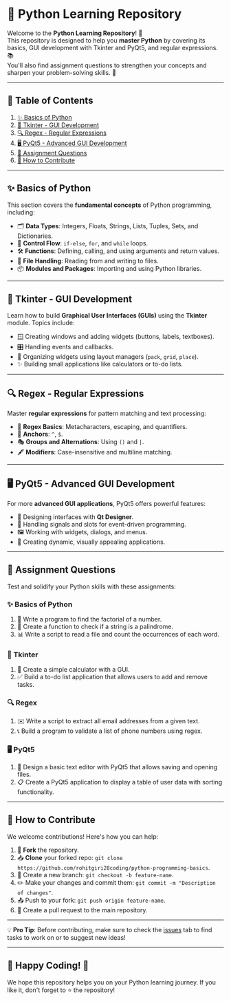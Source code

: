 # 🐍 Python Learning Repository

Welcome to the **Python Learning Repository**! 🎉  
This repository is designed to help you **master Python** by covering its basics, GUI development with Tkinter and PyQt5, and regular expressions. 📚  
You'll also find assignment questions to strengthen your concepts and sharpen your problem-solving skills. 🚀  

---

## 📖 Table of Contents

1. [✨ Basics of Python](#-basics-of-python)  
2. [🎨 Tkinter - GUI Development](#-tkinter---gui-development)  
3. [🔍 Regex - Regular Expressions](#-regex---regular-expressions)  
4. [🖥️ PyQt5 - Advanced GUI Development](#️-pyqt5---advanced-gui-development)  
5. [📝 Assignment Questions](#-assignment-questions)  
6. [🤝 How to Contribute](#-how-to-contribute)  

---

## ✨ Basics of Python  
This section covers the **fundamental concepts** of Python programming, including:  
- 🗂️ **Data Types**: Integers, Floats, Strings, Lists, Tuples, Sets, and Dictionaries.  
- 🔄 **Control Flow**: `if-else`, `for`, and `while` loops.  
- 🛠️ **Functions**: Defining, calling, and using arguments and return values.  
- 📂 **File Handling**: Reading from and writing to files.  
- 📦 **Modules and Packages**: Importing and using Python libraries.  

---

## 🎨 Tkinter - GUI Development  
Learn how to build **Graphical User Interfaces (GUIs)** using the **Tkinter** module. Topics include:  
- 🪟 Creating windows and adding widgets (buttons, labels, textboxes).  
- 🎛️ Handling events and callbacks.  
- 🧩 Organizing widgets using layout managers (`pack`, `grid`, `place`).  
- ✨ Building small applications like calculators or to-do lists.  

---

## 🔍 Regex - Regular Expressions  
Master **regular expressions** for pattern matching and text processing:  
- 📜 **Regex Basics**: Metacharacters, escaping, and quantifiers.  
- 📏 **Anchors**: `^`, `$`.  
- 🎭 **Groups and Alternations**: Using `()` and `|`.  
- 🖋️ **Modifiers**: Case-insensitive and multiline matching.  

---

## 🖥️ PyQt5 - Advanced GUI Development  
For more **advanced GUI applications**, PyQt5 offers powerful features:  
- 🎨 Designing interfaces with **Qt Designer**.  
- 🔗 Handling signals and slots for event-driven programming.  
- 🖼️ Working with widgets, dialogs, and menus.  
- 🌟 Creating dynamic, visually appealing applications.  

---

## 📝 Assignment Questions  

Test and solidify your Python skills with these assignments:  

### ✨ Basics of Python  
1. 🧮 Write a program to find the factorial of a number.  
2. 🔁 Create a function to check if a string is a palindrome.  
3. 📊 Write a script to read a file and count the occurrences of each word.  

### 🎨 Tkinter  
1. 🧮 Create a simple calculator with a GUI.  
2. ✅ Build a to-do list application that allows users to add and remove tasks.  

### 🔍 Regex  
1. ✉️ Write a script to extract all email addresses from a given text.  
2. 📞 Build a program to validate a list of phone numbers using regex.  

### 🖥️ PyQt5  
1. 📝 Design a basic text editor with PyQt5 that allows saving and opening files.  
2. 📋 Create a PyQt5 application to display a table of user data with sorting functionality.  

---

## 🤝 How to Contribute  

We welcome contributions! Here's how you can help:  

1. 🍴 **Fork** the repository.  
2. 📥 **Clone** your forked repo: `git clone https://github.com/rohitgiri28coding/python-programming-basics`.  
3. 🌿 Create a new branch: `git checkout -b feature-name`.  
4. ✏️ Make your changes and commit them: `git commit -m "Description of changes"`.  
5. 📤 Push to your fork: `git push origin feature-name`.  
6. 📨 Create a pull request to the main repository.  

---

💡 **Pro Tip**: Before contributing, make sure to check the [issues](#) tab to find tasks to work on or to suggest new ideas!  

---

## 🎉 Happy Coding! 🚀  
We hope this repository helps you on your Python learning journey. If you like it, don't forget to ⭐ the repository!  

